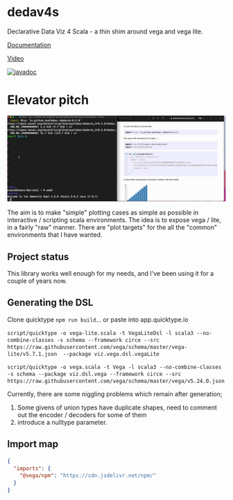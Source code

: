 # dedav4s
Declarative Data Viz 4 Scala - a thin shim around vega and vega lite.

[Documentation](https://quafadas.github.io/dedav4s/)

[Video](https://www.youtube.com/watch?v=_yhDhvYWPBk)

[![javadoc](https://javadoc.io/badge2/io.github.quafadas/dedav4s_3/javadoc.svg)](https://javadoc.io/doc/io.github.quafadas/dedav4s_3)

# Elevator pitch

![3 sec pitch](/raw_docs/assets/dedav_intro.gif)

The aim is to make "simple" plotting cases as simple as possible in interactive / scripting scala environments. The idea is to expose vega / lite, in a fairly "raw" manner. There are "plot targets" for the all the "common" environments that I have wanted.

## Project status
This library works well enough for my needs, and I've been using it for a couple of years now.

## Generating the DSL

Clone quicktype `npm run build`... or paste into app.quicktype.io

```
script/quicktype -o vega-lite.scala -t VegaLiteDsl -l scala3 --no-combine-classes -s schema --framework circe --src https://raw.githubusercontent.com/vega/schema/master/vega-lite/v5.7.1.json  --package viz.vega.dsl.vegaLite
```
```
script/quicktype -o vega.scala -t Vega -l scala3 --no-combine-classes -s schema --package viz.dsl.vega --framework circe --src https://raw.githubusercontent.com/vega/schema/master/vega/v5.24.0.json
```

Currently, there are some niggling problems which remain after generation;
1. Some givens of union types have duplicate shapes, need to comment out the encoder / decoders for some of them
2. introduce a nulltype parameter.

## Import map

```json
{
  "imports": {
    "@vega/npm": "https://cdn.jsdelivr.net/npm/"
  }
}
```

